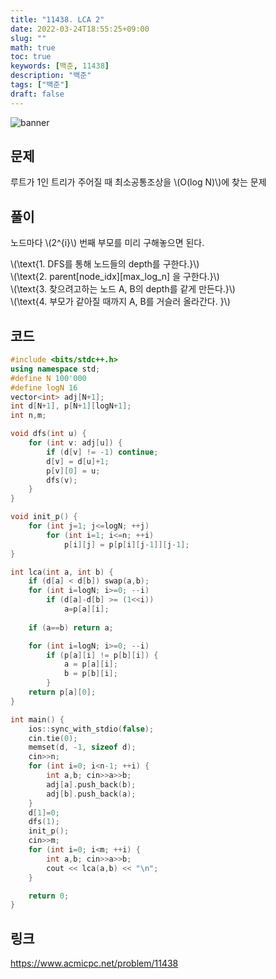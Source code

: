 ```yaml
---
title: "11438. LCA 2"
date: 2022-03-24T18:55:25+09:00
slug: ""
math: true
toc: true
keywords: [백준, 11438]
description: "백준"
tags: ["백준"]
draft: false
---
```

![banner](/banner/acm_banner.jpg)

## 문제
루트가 1인 트리가 주어질 때 최소공통조상을 \\(O(log N)\\)에 찾는 문제
## 풀이
노드마다 \\(2^{i}\\) 번째 부모를 미리 구해놓으면 된다.  

\\(\text{1. DFS를 통해 노드들의 depth를 구한다.}\\)  
\\(\text{2. parent[node_idx][max_log_n] 을 구한다.}\\)  
\\(\text{3. 찾으려고하는 노드 A, B의 depth를 같게 만든다.}\\)  
\\(\text{4. 부모가 같아질 때까지 A, B를 거슬러 올라간다. }\\)  

## 코드
```c++
#include <bits/stdc++.h>
using namespace std;
#define N 100'000
#define logN 16
vector<int> adj[N+1];
int d[N+1], p[N+1][logN+1];
int n,m;

void dfs(int u) {
    for (int v: adj[u]) {
        if (d[v] != -1) continue;
        d[v] = d[u]+1;
        p[v][0] = u;
        dfs(v);
    }
}

void init_p() {
    for (int j=1; j<=logN; ++j)
        for (int i=1; i<=n; ++i)
            p[i][j] = p[p[i][j-1]][j-1];
}

int lca(int a, int b) {
    if (d[a] < d[b]) swap(a,b);
    for (int i=logN; i>=0; --i)
        if (d[a]-d[b] >= (1<<i))
            a=p[a][i];
    
    if (a==b) return a;

    for (int i=logN; i>=0; --i)
        if (p[a][i] != p[b][i]) {
            a = p[a][i];
            b = p[b][i];
        }
    return p[a][0];
}

int main() {
    ios::sync_with_stdio(false);
    cin.tie(0);
    memset(d, -1, sizeof d);
    cin>>n;
    for (int i=0; i<n-1; ++i) {
        int a,b; cin>>a>>b;
        adj[a].push_back(b);
        adj[b].push_back(a);
    }
    d[1]=0;
    dfs(1);
    init_p();
    cin>>m;
    for (int i=0; i<m; ++i) {
        int a,b; cin>>a>>b;
        cout << lca(a,b) << "\n";
    }

    return 0;
}
```

## 링크
https://www.acmicpc.net/problem/11438